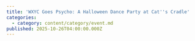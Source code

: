 ```yaml
---
title: 'WXYC Goes Psycho: A Halloween Dance Party at Cat''s Cradle'
categories:
  - category: content/category/event.md
published: 2025-10-26T04:00:00.000Z
---
```


